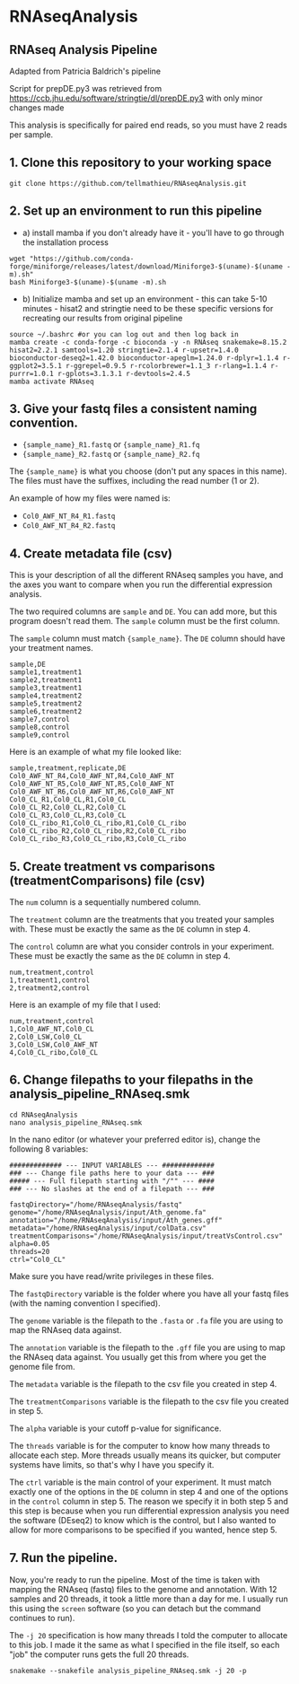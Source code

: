 # RNAseqAnalysis
## RNAseq Analysis Pipeline

Adapted from Patricia Baldrich's pipeline

Script for prepDE.py3 was retrieved from https://ccb.jhu.edu/software/stringtie/dl/prepDE.py3 with only minor changes made

This analysis is specifically for paired end reads, so you must have 2 reads per sample.

## 1. Clone this repository to your working space

```
git clone https://github.com/tellmathieu/RNAseqAnalysis.git
```

## 2. Set up an environment to run this pipeline
- a) install mamba if you don't already have it - you'll have to go through the installation process
```
wget "https://github.com/conda-forge/miniforge/releases/latest/download/Miniforge3-$(uname)-$(uname -m).sh"
bash Miniforge3-$(uname)-$(uname -m).sh
```
- b) Initialize mamba and set up an environment - this can take 5-10 minutes - hisat2 and stringtie need to be these specific versions for recreating our results from original pipeline
```
source ~/.bashrc #or you can log out and then log back in
mamba create -c conda-forge -c bioconda -y -n RNAseq snakemake=8.15.2 hisat2=2.2.1 samtools=1.20 stringtie=2.1.4 r-upsetr=1.4.0 bioconductor-deseq2=1.42.0 bioconductor-apeglm=1.24.0 r-dplyr=1.1.4 r-ggplot2=3.5.1 r-ggrepel=0.9.5 r-rcolorbrewer=1.1_3 r-rlang=1.1.4 r-purrr=1.0.1 r-gplots=3.1.3.1 r-devtools=2.4.5
mamba activate RNAseq
```

## 3. Give your fastq files a consistent naming convention.

- `{sample_name}_R1.fastq` or `{sample_name}_R1.fq`
- `{sample_name}_R2.fastq` or `{sample_name}_R2.fq`

The `{sample_name}` is what you choose (don't put any spaces in this name). The files must have the suffixes, including the read number (1 or 2).

An example of how my files were named is:

- `Col0_AWF_NT_R4_R1.fastq`
- `Col0_AWF_NT_R4_R2.fastq`

## 4. Create metadata file (csv)

This is your description of all the different RNAseq samples you have, and the axes you want to compare when you run the differential expression analysis.

The two required columns are `sample` and `DE`. You can add more, but this program doesn't read them. The `sample` column must be the first column.

The `sample` column must match `{sample_name}`. The `DE` column should have your treatment names.
```
sample,DE
sample1,treatment1
sample2,treatment1
sample3,treatment1
sample4,treatment2
sample5,treatment2
sample6,treatment2
sample7,control
sample8,control
sample9,control
```

Here is an example of what my file looked like:
```
sample,treatment,replicate,DE
Col0_AWF_NT_R4,Col0_AWF_NT,R4,Col0_AWF_NT
Col0_AWF_NT_R5,Col0_AWF_NT,R5,Col0_AWF_NT
Col0_AWF_NT_R6,Col0_AWF_NT,R6,Col0_AWF_NT
Col0_CL_R1,Col0_CL,R1,Col0_CL
Col0_CL_R2,Col0_CL,R2,Col0_CL
Col0_CL_R3,Col0_CL,R3,Col0_CL
Col0_CL_ribo_R1,Col0_CL_ribo,R1,Col0_CL_ribo
Col0_CL_ribo_R2,Col0_CL_ribo,R2,Col0_CL_ribo
Col0_CL_ribo_R3,Col0_CL_ribo,R3,Col0_CL_ribo
```

## 5. Create treatment vs comparisons (treatmentComparisons) file (csv)

The `num` column is a sequentially numbered column.

The `treatment` column are the treatments that you treated your samples with. These must be exactly the same as the `DE` column in step 4.

The `control` column are what you consider controls in your experiment. These must be exactly the same as the `DE` column in step 4.

```
num,treatment,control
1,treatment1,control
2,treatment2,control
```

Here is an example of my file that I used:
```
num,treatment,control
1,Col0_AWF_NT,Col0_CL
2,Col0_LSW,Col0_CL
3,Col0_LSW,Col0_AWF_NT
4,Col0_CL_ribo,Col0_CL
```

## 6. Change filepaths to your filepaths in the analysis_pipeline_RNAseq.smk

```
cd RNAseqAnalysis
nano analysis_pipeline_RNAseq.smk
```
In the nano editor (or whatever your preferred editor is), change the following 8 variables:
```
############# --- INPUT VARIABLES --- #############
### --- Change file paths here to your data --- ###
##### --- Full filepath starting with "/"" --- ####
### --- No slashes at the end of a filepath --- ###

fastqDirectory="/home/RNAseqAnalysis/fastq"
genome="/home/RNAseqAnalysis/input/Ath_genome.fa"
annotation="/home/RNAseqAnalysis/input/Ath_genes.gff"
metadata="/home/RNAseqAnalysis/input/colData.csv"
treatmentComparisons="/home/RNAseqAnalysis/input/treatVsControl.csv"
alpha=0.05
threads=20
ctrl="Col0_CL"
```
Make sure you have read/write privileges in these files.

The `fastqDirectory` variable is the folder where you have all your fastq files (with the naming convention I specified).

The `genome` variable is the filepath to the `.fasta` or `.fa` file you are using to map the RNAseq data against.

The `annotation` variable is the filepath to the `.gff` file you are using to map the RNAseq data against. You usually get this from where you get the genome file from. 

The `metadata` variable is the filepath to the csv file you created in step 4.

The `treatmentComparisons` variable is the filepath to the csv file you created in step 5.

The `alpha` variable is your cutoff p-value for significance.

The `threads` variable is for the computer to know how many threads to allocate each step. More threads usually means its quicker, but computer systems have limits, so that's why I have you specify it.

The `ctrl` variable is the main control of your experiment. It must match exactly one of the options in the `DE` column in step 4 and one of the options in the `control` column in step 5. The reason we specify it in both step 5 and this step is because when you run differential expression analysis you need the software (DEseq2) to know which is the control, but I also wanted to allow for more comparisons to be specified if you wanted, hence step 5.


## 7. Run the pipeline.

Now, you're ready to run the pipeline. Most of the time is taken with mapping the RNAseq (fastq) files to the genome and annotation. With 12 samples and 20 threads, it took a little more than a day for me. I usually run this using the `screen` software (so you can detach but the command continues to run).

The `-j 20` specification is how many threads I told the computer to allocate to this job. I made it the same as what I specified in the file itself, so each "job" the computer runs gets the full 20 threads.
```
snakemake --snakefile analysis_pipeline_RNAseq.smk -j 20 -p
```
